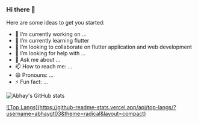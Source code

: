 ### Hi there 👋

Here are some ideas to get you started:

- 🔭 I’m currently working on ...
- 🌱 I’m currently learning flutter
- 👯 I’m looking to collaborate on flutter application and web development
- 🤔 I’m looking for help with ...
- 💬 Ask me about ...
- 📫 How to reach me: ...
- 😄 Pronouns: ...
- ⚡ Fun fact: ...


![Abhay's GitHub stats](https://github-readme-stats.vercel.app/api?username=abhaygt03&theme=radical)

<a href="https://github.com/abhaygt03/github-readme-stats">
  ![Top Langs](https://github-readme-stats.vercel.app/api/top-langs/?username=abhaygt03&theme=radical&layout=compact)
</a>
